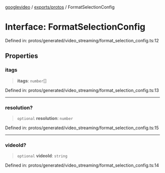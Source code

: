 [googlevideo](../../../README.md) / [exports/protos](../README.md) / FormatSelectionConfig

# Interface: FormatSelectionConfig

Defined in: protos/generated/video\_streaming/format\_selection\_config.ts:12

## Properties

### itags

> **itags**: `number`[]

Defined in: protos/generated/video\_streaming/format\_selection\_config.ts:13

***

### resolution?

> `optional` **resolution**: `number`

Defined in: protos/generated/video\_streaming/format\_selection\_config.ts:15

***

### videoId?

> `optional` **videoId**: `string`

Defined in: protos/generated/video\_streaming/format\_selection\_config.ts:14
